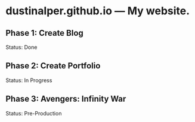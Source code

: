 # dustinalper.github.io — My website.
## Phase 1: Create Blog
Status: Done
## Phase 2: Create Portfolio
Status: In Progress
## Phase 3: Avengers: Infinity War
Status: Pre-Production
